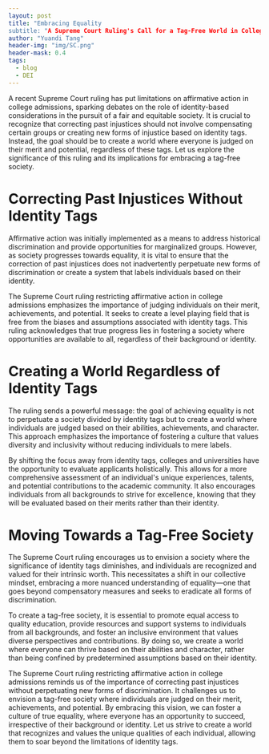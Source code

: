 ```yaml
---
layout: post
title: "Embracing Equality
subtitle: "A Supreme Court Ruling's Call for a Tag-Free World in College Admissions"
author: "Yuandi Tang"
header-img: "img/SC.png"
header-mask: 0.4
tags:
  - blog
  - DEI
---
```

A recent Supreme Court ruling has put limitations on affirmative action in college admissions, sparking debates on the role of identity-based considerations in the pursuit of a fair and equitable society. It is crucial to recognize that correcting past injustices should not involve compensating certain groups or creating new forms of injustice based on identity tags. Instead, the goal should be to create a world where everyone is judged on their merit and potential, regardless of these tags. Let us explore the significance of this ruling and its implications for embracing a tag-free society.

# Correcting Past Injustices Without Identity Tags
Affirmative action was initially implemented as a means to address historical discrimination and provide opportunities for marginalized groups. However, as society progresses towards equality, it is vital to ensure that the correction of past injustices does not inadvertently perpetuate new forms of discrimination or create a system that labels individuals based on their identity.

The Supreme Court ruling restricting affirmative action in college admissions emphasizes the importance of judging individuals on their merit, achievements, and potential. It seeks to create a level playing field that is free from the biases and assumptions associated with identity tags. This ruling acknowledges that true progress lies in fostering a society where opportunities are available to all, regardless of their background or identity.

# Creating a World Regardless of Identity Tags
The ruling sends a powerful message: the goal of achieving equality is not to perpetuate a society divided by identity tags but to create a world where individuals are judged based on their abilities, achievements, and character. This approach emphasizes the importance of fostering a culture that values diversity and inclusivity without reducing individuals to mere labels.

By shifting the focus away from identity tags, colleges and universities have the opportunity to evaluate applicants holistically. This allows for a more comprehensive assessment of an individual's unique experiences, talents, and potential contributions to the academic community. It also encourages individuals from all backgrounds to strive for excellence, knowing that they will be evaluated based on their merits rather than their identity.

# Moving Towards a Tag-Free Society
The Supreme Court ruling encourages us to envision a society where the significance of identity tags diminishes, and individuals are recognized and valued for their intrinsic worth. This necessitates a shift in our collective mindset, embracing a more nuanced understanding of equality—one that goes beyond compensatory measures and seeks to eradicate all forms of discrimination.

To create a tag-free society, it is essential to promote equal access to quality education, provide resources and support systems to individuals from all backgrounds, and foster an inclusive environment that values diverse perspectives and contributions. By doing so, we create a world where everyone can thrive based on their abilities and character, rather than being confined by predetermined assumptions based on their identity.


The Supreme Court ruling restricting affirmative action in college admissions reminds us of the importance of correcting past injustices without perpetuating new forms of discrimination. It challenges us to envision a tag-free society where individuals are judged on their merit, achievements, and potential. By embracing this vision, we can foster a culture of true equality, where everyone has an opportunity to succeed, irrespective of their background or identity. Let us strive to create a world that recognizes and values the unique qualities of each individual, allowing them to soar beyond the limitations of identity tags.
